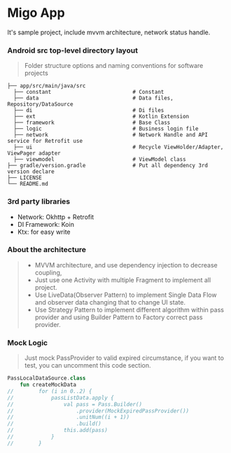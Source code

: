 Migo App
============================

It's sample project, include mvvm architecture, network status handle.


### Android src top-level directory layout
> Folder structure options and naming conventions for software projects

    ├── app/src/main/java/src
      ├── constant                          # Constant
      ├── data                              # Data files, Repository/DataSource
      ├── di                                # Di files
      ├── ext                               # Kotlin Extension
      ├── framework                         # Base Class
      ├── logic                             # Business login file
      ├── network                           # Network Handle and API service for Retrofit use
      ├── ui                                # Recycle ViewHolder/Adapter, ViewPager adapter
      ├── viewmodel                         # ViewModel class
    ├── gradle/version.gradle               # Put all dependency 3rd version declare
    ├── LICENSE
    └── README.md



### 3rd party libraries

+ Network: Okhttp + Retrofit
+ DI Framework: Koin
+ Ktx: for easy write

### About the architecture

> + MVVM architecture, and use dependency injection to decrease coupling,
> + Just use one Activity with multiple Fragment to implement all project.
> + Use LiveData(Observer Pattern) to implement Single Data Flow and observer data changing that  to change UI state.
> + Use Strategy Pattern to implement different algorithm within pass provider and using Builder Pattern to Factory correct pass provider.

### Mock Logic
> Just mock PassProvider to valid expired circumstance, if you want to test, you can uncomment this code section.

```kotlin
PassLocalDataSource.class
	fun createMockData
//        for (i in 0..2) {
//            passListData.apply {
//                val pass = Pass.Builder()
//                    .provider(MockExpiredPassProvider())
//                    .unitNum((i + 1))
//                    .build()
//                this.add(pass)
//            }
//        }
```

